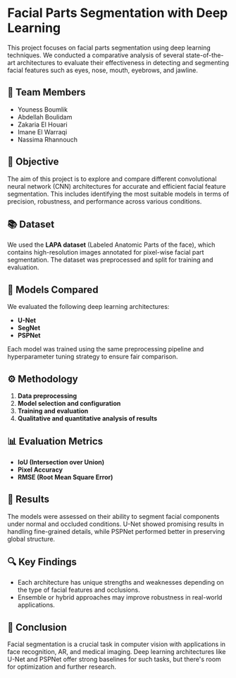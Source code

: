 # Facial Parts Segmentation with Deep Learning

This project focuses on facial parts segmentation using deep learning techniques. We conducted a comparative analysis of several state-of-the-art architectures to evaluate their effectiveness in detecting and segmenting facial features such as eyes, nose, mouth, eyebrows, and jawline.

## 👥 Team Members

- Youness Boumlik  
- Abdellah Boulidam  
- Zakaria El Houari  
- Imane El Warraqi  
- Nassima Rhannouch  

## 🎯 Objective

The aim of this project is to explore and compare different convolutional neural network (CNN) architectures for accurate and efficient facial feature segmentation. This includes identifying the most suitable models in terms of precision, robustness, and performance across various conditions.

## 📚 Dataset

We used the **LAPA dataset** (Labeled Anatomic Parts of the face), which contains high-resolution images annotated for pixel-wise facial part segmentation. The dataset was preprocessed and split for training and evaluation.

## 🧠 Models Compared

We evaluated the following deep learning architectures:
- **U-Net**
- **SegNet**
- **PSPNet**

Each model was trained using the same preprocessing pipeline and hyperparameter tuning strategy to ensure fair comparison.

## ⚙️ Methodology

1. **Data preprocessing**  
2. **Model selection and configuration**  
3. **Training and evaluation**  
4. **Qualitative and quantitative analysis of results**

## 📊 Evaluation Metrics

- **IoU (Intersection over Union)**
- **Pixel Accuracy**
- **RMSE (Root Mean Square Error)**

## 🧪 Results

The models were assessed on their ability to segment facial components under normal and occluded conditions. U-Net showed promising results in handling fine-grained details, while PSPNet performed better in preserving global structure.

## 🔍 Key Findings

- Each architecture has unique strengths and weaknesses depending on the type of facial features and occlusions.
- Ensemble or hybrid approaches may improve robustness in real-world applications.

## 📝 Conclusion

Facial segmentation is a crucial task in computer vision with applications in face recognition, AR, and medical imaging. Deep learning architectures like U-Net and PSPNet offer strong baselines for such tasks, but there's room for optimization and further research.
